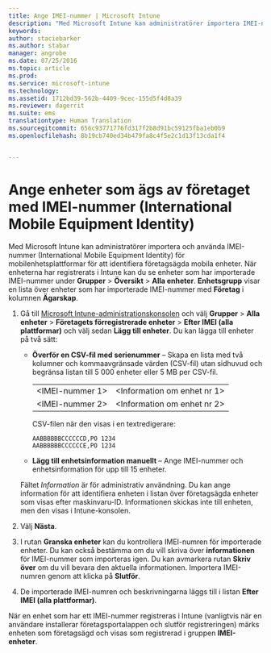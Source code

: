 ```yaml
---
title: Ange IMEI-nummer | Microsoft Intune
description: "Med Microsoft Intune kan administratörer importera IMEI-nummer för mobilenhetsplattformar för att identifiera företagsägda mobila enheter"
keywords: 
author: staciebarker
ms.author: stabar
manager: angrobe
ms.date: 07/25/2016
ms.topic: article
ms.prod: 
ms.service: microsoft-intune
ms.technology: 
ms.assetid: 1712bd39-562b-4409-9cec-155d5f4d8a39
ms.reviewer: dagerrit
ms.suite: ems
translationtype: Human Translation
ms.sourcegitcommit: 656c93771776fd317f2b8d91bc59125fba1eb0b9
ms.openlocfilehash: 8b19cb740ed34b479fa8c4f5e2c1d13f13cda1f4


---
```


# <a name="specify-corporate-owned-devices-with-international-mobile-equipment-identity-imei-numbers"></a>Ange enheter som ägs av företaget med IMEI-nummer (International Mobile Equipment Identity)
Med Microsoft Intune kan administratörer importera och använda IMEI-nummer (International Mobile Equipment Identity) för mobilenhetsplattformar för att identifiera företagsägda mobila enheter. När enheterna har registrerats i Intune kan du se enheter som har importerade IMEI-nummer under **Grupper** > **Översikt** > **Alla enheter**. **Enhetsgrupp** visar en lista över enheter som har importerade IMEI-nummer med **Företag** i kolumnen **Ägarskap**.

1. Gå till [Microsoft Intune-administrationskonsolen](http://manage.microsoft.com) och välj **Grupper** &gt; **Alla enheter** &gt; **Företagets förregistrerade enheter** &gt; **Efter IMEI (alla plattformar)** och välj sedan **Lägg till enheter**. Du kan lägga till enheter på två sätt:

    -   **Överför en CSV-fil med serienummer** – Skapa en lista med två kolumner och kommaavgränsade värden (CSV-fil) utan sidhuvud och begränsa listan till 5 000 enheter eller 5 MB per CSV-fil.

        |||
        |-|-|
        |&lt;IMEI-nummer 1&gt;|&lt;Information om enhet nr 1&gt;|
        |&lt;IMEI-nummer 2&gt;|&lt;Information om enhet nr 2&gt;|
        CSV-filen när den visas i en textredigerare:

        ```
        AABBBBBBCCCCCCD,PO 1234
        AABBBBBBCCCCCCE,PO 1234
        ```

    -   **Lägg till enhetsinformation manuellt** – Ange IMEI-nummer och enhetsinformation för upp till 15 enheter.

   Fältet *Information* är för administrativ användning. Du kan ange information för att identifiera enheten i listan över företagsägda enheter som visas efter maskinvaru-ID. Informationen skickas inte till enheten, men den visas i Intune-konsolen.

2.   Välj **Nästa**.
3.  I rutan **Granska enheter** kan du kontrollera IMEI-numren för importerade enheter. Du kan också bestämma om du vill skriva över **informationen** för IMEI-nummer som importeras igen. Du kan avmarkera rutan **Skriv över** om du vill bevara den aktuella informationen. Importera IMEI-numren genom att klicka på **Slutför**.
4.  De importerade IMEI-numren och beskrivningarna läggs till i listan **Efter IMEI (alla plattformar)**.

När en enhet som har ett IMEI-nummer registreras i Intune (vanligtvis när en användare installerar företagsportalappen och slutför registreringen) märks enheten som företagsägd och visas som registrerad i gruppen **IMEI-enheter**.



<!--HONumber=Nov16_HO3-->


